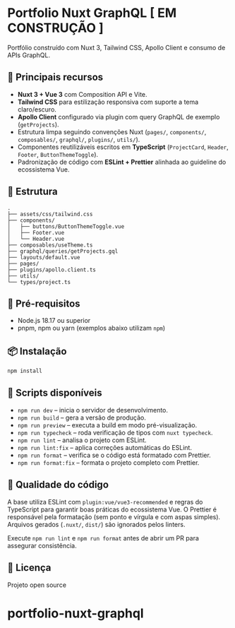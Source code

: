 # Portfolio Nuxt GraphQL [ EM CONSTRUÇÃO ]

Portfólio construído com Nuxt 3, Tailwind CSS, Apollo Client e consumo de APIs GraphQL.

## 🚀 Principais recursos

- **Nuxt 3 + Vue 3** com Composition API e Vite.
- **Tailwind CSS** para estilização responsiva com suporte a tema claro/escuro.
- **Apollo Client** configurado via plugin com query GraphQL de exemplo (`getProjects`).
- Estrutura limpa seguindo convenções Nuxt (`pages/`, `components/`, `composables/`, `graphql/`, `plugins/`, `utils/`).
- Componentes reutilizáveis escritos em **TypeScript** (`ProjectCard`, `Header`, `Footer`, `ButtonThemeToggle`).
- Padronização de código com **ESLint + Prettier** alinhada ao guideline do ecossistema Vue.

## 📁 Estrutura

```text
.
├── assets/css/tailwind.css
├── components/
│   ├── buttons/ButtonThemeToggle.vue
│   ├── Footer.vue
│   └── Header.vue
├── composables/useTheme.ts
├── graphql/queries/getProjects.gql
├── layouts/default.vue
├── pages/
├── plugins/apollo.client.ts
├── utils/
└── types/project.ts
```

## 🔧 Pré-requisitos

- Node.js 18.17 ou superior
- pnpm, npm ou yarn (exemplos abaixo utilizam `npm`)

## 📦 Instalação

```bash
npm install
```

## 🧪 Scripts disponíveis

- `npm run dev` – inicia o servidor de desenvolvimento.
- `npm run build` – gera a versão de produção.
- `npm run preview` – executa a build em modo pré-visualização.
- `npm run typecheck` – roda verificação de tipos com `nuxt typecheck`.
- `npm run lint` – analisa o projeto com ESLint.
- `npm run lint:fix` – aplica correções automáticas do ESLint.
- `npm run format` – verifica se o código está formatado com Prettier.
- `npm run format:fix` – formata o projeto completo com Prettier.

## 🧹 Qualidade do código

A base utiliza ESLint com `plugin:vue/vue3-recommended` e regras do TypeScript para garantir boas práticas do ecossistema Vue. O Prettier é responsável pela formatação (sem ponto e vírgula e com aspas simples). Arquivos gerados (`.nuxt/`, `dist/`) são ignorados pelos linters.

Execute `npm run lint` e `npm run format` antes de abrir um PR para assegurar consistência.

## 📝 Licença

Projeto open source

# portfolio-nuxt-graphql
